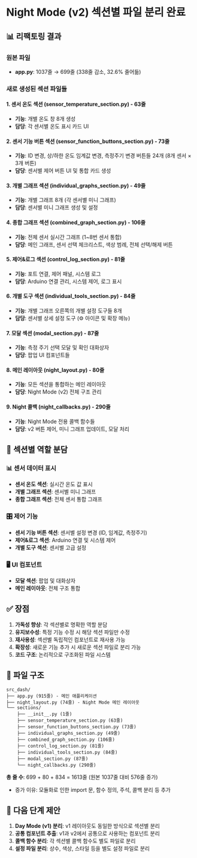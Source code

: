 # Night Mode (v2) 섹션별 파일 분리 완료

## 📊 리팩토링 결과

### 원본 파일
- **app.py**: 1037줄 → 699줄 (338줄 감소, 32.6% 줄어듦)

### 새로 생성된 섹션 파일들

#### 1. 센서 온도 섹션 (sensor_temperature_section.py) - 63줄
- **기능**: 개별 온도 창 8개 생성
- **담당**: 각 센서별 온도 표시 카드 UI

#### 2. 센서 기능 버튼 섹션 (sensor_function_buttons_section.py) - 73줄  
- **기능**: ID 변경, 상/하한 온도 임계값 변경, 측정주기 변경 버튼들 24개 (8개 센서 × 3개 버튼)
- **담당**: 센서별 제어 버튼 UI 및 통합 카드 생성

#### 3. 개별 그래프 섹션 (individual_graphs_section.py) - 49줄
- **기능**: 개별 그래프 8개 (각 센서별 미니 그래프)
- **담당**: 센서별 미니 그래프 생성 및 설정

#### 4. 종합 그래프 섹션 (combined_graph_section.py) - 106줄
- **기능**: 전체 센서 실시간 그래프 (1~8번 센서 통합)
- **담당**: 메인 그래프, 센서 선택 체크리스트, 색상 범례, 전체 선택/해제 버튼

#### 5. 제어&로그 섹션 (control_log_section.py) - 81줄
- **기능**: 포트 연결, 제어 패널, 시스템 로그
- **담당**: Arduino 연결 관리, 시스템 제어, 로그 표시

#### 6. 개별 도구 섹션 (individual_tools_section.py) - 84줄
- **기능**: 개별 그래프 오른쪽의 개별 설정 도구들 8개
- **담당**: 센서별 상세 설정 도구 (⚙️ 아이콘 및 확장 메뉴)

#### 7. 모달 섹션 (modal_section.py) - 87줄
- **기능**: 측정 주기 선택 모달 및 확인 대화상자
- **담당**: 팝업 UI 컴포넌트들

#### 8. 메인 레이아웃 (night_layout.py) - 80줄
- **기능**: 모든 섹션을 통합하는 메인 레이아웃
- **담당**: Night Mode (v2) 전체 구조 관리

#### 9. Night 콜백 (night_callbacks.py) - 290줄
- **기능**: Night Mode 전용 콜백 함수들
- **담당**: v2 버튼 제어, 미니 그래프 업데이트, 모달 처리

## 🎯 섹션별 역할 분담

### 📊 센서 데이터 표시
- **센서 온도 섹션**: 실시간 온도 값 표시
- **개별 그래프 섹션**: 센서별 미니 그래프
- **종합 그래프 섹션**: 전체 센서 통합 그래프

### 🎛️ 제어 기능
- **센서 기능 버튼 섹션**: 센서별 설정 변경 (ID, 임계값, 측정주기)
- **제어&로그 섹션**: Arduino 연결 및 시스템 제어
- **개별 도구 섹션**: 센서별 고급 설정

### 🖥️ UI 컴포넌트
- **모달 섹션**: 팝업 및 대화상자
- **메인 레이아웃**: 전체 구조 통합

## ✅ 장점

1. **가독성 향상**: 각 섹션별로 명확한 역할 분담
2. **유지보수성**: 특정 기능 수정 시 해당 섹션 파일만 수정
3. **재사용성**: 섹션별 독립적인 컴포넌트로 재사용 가능
4. **확장성**: 새로운 기능 추가 시 새로운 섹션 파일로 분리 가능
5. **코드 구조**: 논리적으로 구조화된 파일 시스템

## 📁 파일 구조
```
src_dash/
├── app.py (915줄) - 메인 애플리케이션
├── night_layout.py (74줄) - Night Mode 메인 레이아웃
└── sections/
    ├── __init__.py (1줄)
    ├── sensor_temperature_section.py (63줄)
    ├── sensor_function_buttons_section.py (73줄)
    ├── individual_graphs_section.py (49줄)
    ├── combined_graph_section.py (106줄)
    ├── control_log_section.py (81줄)
    ├── individual_tools_section.py (84줄)
    ├── modal_section.py (87줄)
    └── night_callbacks.py (290줄)
```

**총 줄 수**: 699 + 80 + 834 = 1613줄 (원본 1037줄 대비 576줄 증가)
- 증가 이유: 모듈화로 인한 import 문, 함수 정의, 주석, 콜백 분리 등 추가

## 🚀 다음 단계 제안

1. **Day Mode (v1) 분리**: v1 레이아웃도 동일한 방식으로 섹션별 분리
2. **공통 컴포넌트 추출**: v1과 v2에서 공통으로 사용하는 컴포넌트 분리
3. **콜백 함수 분리**: 각 섹션별 콜백 함수도 별도 파일로 분리
4. **설정 파일 분리**: 상수, 색상, 스타일 등을 별도 설정 파일로 분리